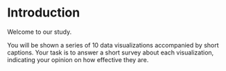 # Introduction

Welcome to our study.

You will be shown a series of 10 data visualizations accompanied by short captions.
Your task is to answer a short survey about each visualization, indicating your opinion on how effective they are.